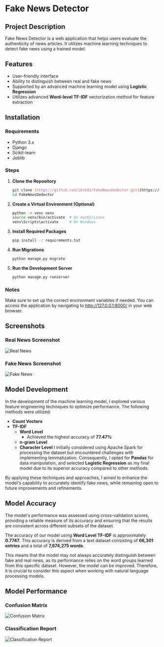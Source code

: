 # Fake News Detector 


## Project Description
Fake News Detector is a web application that helps users evaluate the authenticity of news articles. It utilizes machine learning techniques to detect fake news using a trained model.

## Features
- User-friendly interface
- Ability to distinguish between real and fake news
- Supported by an advanced machine learning model using **Logistic Regression**
- Utilizes advanced **Word-level TF-IDF** vectorization method for feature extraction


## Installation

### Requirements
- Python 3.x
- Django
- Scikit-learn
- Joblib

### Steps

1. **Clone the Repository**
   ```bash
   git clone [https://github.com/ibrk92/FakeNewsDedector.git](https://github.com/ibrk92/FakeNewsDedector.git)
   cd FakeNewsDedector

2. **Create a Virtual Environment (Optional)**
   ```bash
   python -m venv venv
   source venv/bin/activate  # On macOS/Linux
   venv\Scripts\activate     # On Windows

4. **Install Required Packages**
   ```bash
   pip install -r requirements.txt

6. **Run Migrations**
   ```bash
   python manage.py migrate

7. **Run the Development Server**
   ```bash
   python manage.py runserver

### Notes
Make sure to set up the correct environment variables if needed.
You can access the application by navigating to http://127.0.0.1:8000/ in your web browser.

## Screenshots

### Real News Screenshot
![Real News](screenshots/dedector_real.png)

### Fake News Screenshot
![Fake News](screenshots/dedector_fake.png)

## Model Development

In the development of the machine learning model, I explored various feature engineering techniques to optimize performance. The following methods were utilized:

- **Count Vectors**
- **TF-IDF**
  - **Word Level**
    - Achieved the highest accuracy of **77.47%**
  - **n-gram Level**
  - **Character Level**
I initially considered using Apache Spark for processing the dataset but encountered challenges with implementing lemmatization. Consequently, I opted for **Pandas** for data manipulation, and selected **Logistic Regression** as my final model due to its superior accuracy compared to other methods.

By applying these techniques and approaches, I aimed to enhance the model's capability to accurately identify fake news, while remaining open to future improvements and refinements.

## Model Accuracy

The model's performance was assessed using cross-validation scores, providing a reliable measure of its accuracy and ensuring that the results are consistent across different subsets of the dataset. 

The accuracy of our model using **Word Level TF-IDF** is approximately **0.7747**. This accuracy is derived from a text dataset consisting of **66,301 entries** and a total of **7,674,275 words**. 

This means that the model may not always accurately distinguish between fake and real news, as its performance relies on the word groups learned from this specific dataset. However, the model can be improved. Therefore, it is crucial to consider this aspect when working with natural language processing models.

## Model Performance

### Confusion Matrix
![Confusion Matrix](screenshots/confusion_matrix.png)

### Classification Report
![Classification Report](screenshots/classification_report.png)
 
